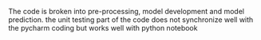The code is broken into pre-processing, model development and model prediction.
the unit testing part of the code does not synchronize well with the pycharm coding but works well with python notebook 